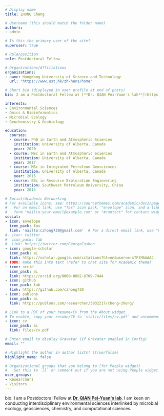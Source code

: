 ```yaml
---
# Display name
title: ZHONG Cheng

# Username (this should match the folder name)
authors:
- admin

# Is this the primary user of the site?
superuser: true

# Role/position
role: Postdoctoral Fellow 

# Organizations/Affiliations
organizations:
- name: HongKong University of Science and Technology
  url: "https://www.ust.hk/zh-hans/home"

# Short bio (displayed in user profile at end of posts)
bio: I am a Postdoctoral Fellow at [**Dr. QIAN Pei-Yuan's lab**](https://www.qianlab.ust.hk/). I am keen on conducting interdisciplinary environmental sciences interlinked by microbial ecology, geosciences, chemistry, and computational sciences.

interests:
- Environmental Sciences
- Omics & Bioinformatics
- Microbial Ecology
- Geochemistry & Geobiology

education:
  courses:
  - course: PhD in Earth and Atmospheric Sciences
    institution: University of Alberta, Canada
    year: 2020
  - course: MSc in Earth and Atmospheric Sciences
    institution: University of Alberta, Canada
    year: 2017
  - course: MSc in Integrated Petroleum Geosciences
    institution: University of Alberta, Canada
    year: 2015
  - course: BSc in Resource Exploration Engineering
    institution: Southwest Petroleum University, China
    year: 2014

# Social/Academic Networking
# For available icons, see: https://sourcethemes.com/academic/docs/page-builder/#icons
#   For an email link, use "fas" icon pack, "envelope" icon, and a link in the
#   form "mailto:your-email@example.com" or "#contact" for contact widget.
social:
- icon: envelope
  icon_pack: fas
  link: 'mailto:czhong720@gmail.com'  # For a direct email link, use "mailto:test@example.org".
#- icon: twitter
#  icon_pack: fab
#  link: https://twitter.com/GeorgeCushen
- icon: google-scholar
  icon_pack: ai
  link: https://scholar.google.com/citations?hl=en&user=m-xTPlMAAAAJ
# TODO: make this into text (refer to chat site for Academic theme)
- icon: orcid
  icon_pack: ai
  link: https://orcid.org/0000-0002-8709-7444
- icon: github
  icon_pack: fab
  link: https://github.com/czhong720
- icon: publons
  icon_pack: ai
  link: https://publons.com/researcher/3932217/cheng-zhong/

# Link to a PDF of your resume/CV from the About widget.
# To enable, copy your resume/CV to `static/files/cv.pdf` and uncomment the lines below.
- icon: cv
  icon_pack: ai
  link: files/cv.pdf

# Enter email to display Gravatar (if Gravatar enabled in Config)
email: ""

# Highlight the author in author lists? (true/false)
highlight_name: false

# Organizational groups that you belong to (for People widget)
#   Set this to `[]` or comment out if you are not using People widget.
user_groups:
- Researchers
- Visitors
---
```


bio: I am a Postdoctoral Fellow at [**Dr. QIAN Pei-Yuan's lab**](https://www.qianlab.ust.hk/). I am keen on conducting interdisciplinary environmental sciences interlinked by microbial ecology, geosciences, chemistry, and computational sciences.
